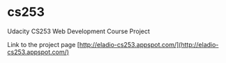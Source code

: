 cs253
=====

Udacity CS253 Web Development Course Project

Link to the project page [http://eladio-cs253.appspot.com/](http://eladio-cs253.appspot.com/)

